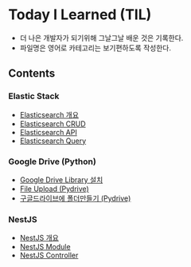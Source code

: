 # Today I Learned (TIL) 

- 더 나은 개발자가 되기위해 그날그날 배운 것은 기록한다.
- 파일명은 영어로 카테고리는 보기편하도록 작성한다.

## Contents

### Elastic Stack

- [Elasticsearch 개요](./Elasticstack/01_Elasticsearch_intro.md)
- [Elasticsearch CRUD](./Elasticstack/02_Elasticsearch_CRUD.md)
- [Elasticsearch API](./Elasticstack/03_Elasticsearch_API.md)
- [Elasticsearch Query](./Elasticstack/04_Elasticsearch_query.md)

### Google Drive (Python)

- [Google Drive Library 설치](./Google-Drive/01_Google_drive_library_installation.md)
- [File Upload (Pydrive)](./Google-Drive/02_File_upload_(Pydrive).md)
- [구글드라이브에 폴더만들기 (Pydrive)](./Google-Drive/03_Create_folder_(Pydrive).md)

### NestJS

- [NestJS 개요](./Nestjs/01_NestJS_intro.md)
- [NestJS Module](./Nestjs/02_NestJS_Module.md)
- [NestJS Controller](./Nestjs/03_NestJS_Controller.md)
